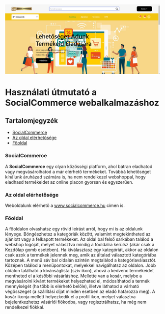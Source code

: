 ![SocialCommerce](assets/SocialCommerce_homepage_for_doc.png)

# Használati útmutató a **SocialCommerce** webalkalmazáshoz

## Tartalomjegyzék

- [SocialCommerce](#socialcommerce)
- [Az oldal elérhetősége](#az-oldal-elérhetősége)
- [Főoldal](#főoldal)

### SocialCommerce

A **SocialCommerce** egy olyan közösségi platform, ahol bátran eladhatod vagy megvásárolhatod a már elérhető termékeket. Továbbá lehetőséget kínálunk áruházad számára is, ha nem rendelkezel webshoppal, hogy eladhasd termékeidet az online piacon gyorsan és egyszerűen.

### Az oldal elérhetősége

Weboldalunk elérhető a www.socialcommerce.hu címen is.

### Főoldal

A főoldalon olvashatsz egy rövid leírást arról, hogy mi is az oldalunk lényege.
Böngészhetsz a kategóriák között, valamint megtekintheted az ajánlott vagy a felkapott termékeket.
Az oldal bal felső sarkában találod a webshop logóját, melyet választva mindig a főoldalra kerülsz (akár csak a Kezdőlap gomb esetében).
Ha kiválasztasz egy kategóriát, akkor az oldalon csak azok a termékek jelennek meg, amik az általad választott kategóriába tartoznak.
A menü sáv bal oldalán szintén megtalálod a kategóriaválasztót.
Középen találod a menüpontokat, melyekkel navigálhatsz az oldalon.
Jobb oldalon található a kívánságlista (szív ikon), ahová a kedvenc termékeidet mentheted el a későbbi vásárláshoz.
Mellette van a kosár, melybe a megvásárolni kívánt termékeket helyezheted el, módosíthatod a termék mennyiségét (ha több is elérhető belőle), illetve láthatod a várható végösszeget (a szállítási díjat minden esetben az eladó határozza meg).
A kosár ikonja mellett helyezkedik el a profil ikon, melyet választva bejelentkezhetsz vásárlói fiókodba, vagy regisztrálhatsz, ha még nem rendelkezel fiókkal.

